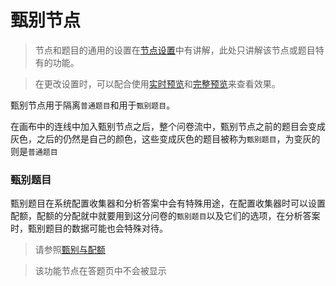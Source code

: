 # 甄别节点

> 节点和题目的通用的设置在[节点设置](../node-setting/concept.md)中有讲解，此处只讲解该节点或题目特有的功能。

> 在更改设置时，可以配合使用[实时预览](../preview/realtime.md)和[完整预览](../preview/full.md)来查看效果。

甄别节点用于隔离`普通题目`和用于`甄别题目`。

在画布中的连线中加入甄别节点之后，整个问卷流中，甄别节点之前的题目会变成灰色，之后的仍然是自己的颜色，这些变成灰色的题目被称为`甄别题目`，为变灰的则是`普通题目`

### 甄别题目
甄别题目在系统配置收集器和分析答案中会有特殊用途，在配置收集器时可以设置配额，配额的分配就中就要用到这分问卷的`甄别题目`以及它们的选项，在分析答案时，甄别题目的数据可能也会特殊对待。

> 请参照[甄别与配额](../advance-topic/screening-quota.md)

> 该功能节点在答题页中不会被显示